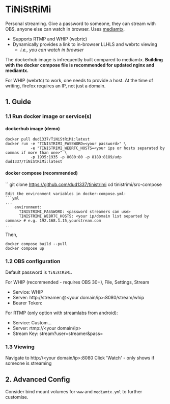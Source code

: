 # TiNiStRiMi
Personal streaming. Give a password to someone, they can stream with OBS, anyone else can watch in browser. Uses [mediamtx](https://github.com/bluenviron/mediamtx).

* Supports RTMP and WHIP (webrtc)
* Dynamically provides a link to in-browser LLHLS and webrtc viewing
    * *i.e., you can watch in browser*

The dockerhub image is infrequently built compared to mediamtx. **Building with the docker compose file is recommended for updated nginx and mediamtx.**

For WHIP (webrtc) to work, one needs to provide a host. At the time of writing, firefox requires an IP, not just a domain.

## 1. Guide

### 1.1 Run docker image or service(s)
#### dockerhub image (demo)

```
docker pull dud1337/TiNiStRiMi:latest
docker run -e "TINISTRIMI_PASSWORD=<your password>" \
           -e "TINISTRIMI_WEBRTC_HOSTS=<your ips or hosts separated by commas if more than one>" \
           -p 1935:1935 -p 8080:80 -p 8189:8189/udp dud1337/TiNiStRiMi:latest
```

#### docker compose (recommended) 
``
git clone https://github.com/dud1337/tinistrimi
cd tinistrimi/src-compose
```
Edit the environment variables in docker-compose.yml:
```yml
...
    environment:
      TINISTRIMI_PASSWORD: <password streamers can use>
      TINISTRIMI_WEBRTC_HOSTS: <your ip/domain list separted by commas> # e.g. 192.168.1.15,yourstream.com
...
```
Then, 
```
docker compose build --pull
docker compose up
```

### 1.2 OBS configuration
Default password is `TiNiStRiMi`.

For WHIP (recommended - requires OBS 30+), File, Settings, Stream
* Service: WHIP
* Server: http://streamer:<your password>@<your domain/ip>:8080/stream/whip
* Bearer Token: 

For RTMP (only option with streamlabs from android):
* Service: Custom...
* Server: rtmp://<your domain/ip>
* Stream Key: stream?user=streamer&pass=<your password>

### 1.3 Viewing
Navigate to http://<your domain/ip>:8080 Click 'Watch' - only shows if someone is streaming

## 2. Advanced Config
Consider bind mount volumes for `www` and `mediamtx.yml` to further customise.
